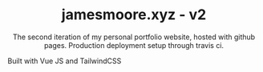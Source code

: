 <h1 align="center">
  jamesmoore.xyz - v2
</h1>

<p align="center">
  The second iteration of my personal portfolio website, hosted with github pages. Production deployment setup through travis ci. 
</p>

<p>Built with Vue JS and TailwindCSS</p>
